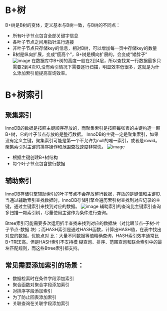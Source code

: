 # B+树
B+树是B树的变体，定义基本与B树一致，与B树的不同点：
- 所有叶子节点包含全部关键字信息
- 各叶子节点之间用指针进行连接
- 非叶子节点只存储key的信息，相对B树，可以增加每一页中存储key的数量
- B树是纵向扩展，变成“瘦高个”，B+树是横向扩展的，会变成“矮胖子”
![image](https://img.mukewang.com/5d3ad48900010aee05790308.png)
在数据库中B+树的高度一般在2到4层，所以查找某一行数据最多只需要2到4次IO,没有索引情况下需要逐行扫描，明显效率低很多，这就是为什么添加索引能提高查询效率。

# B+树索引
## 聚集索引
InnoDB的数据是按照主键顺序存放的，而聚集索引是按照每张表的主键构造一颗B+树，它的叶子节点存放的是整行数据。
InnoDB的主键一定是聚集索引，如果没有定义主键，聚集索引可能是第一个不允许为null的唯一索引，或者是rowid。
聚集索引对主键的排序操作和范围查找速度非常快。
![image](https://img.mukewang.com/5d3ad4d800016bf406160335.png)
- 根据主键创建B+树结构
- 每个叶子节点包含整行数据

## 辅助索引
InnoDB存储引擎辅助索引的叶子节点不会存放整行数据，存放的是键值和主键ID.
当通过辅助索引查找数据时，InnoDB存储引擎会遍历索引树查找到对应记录的主键，通过主键索引来找到对应的数据。
![image](https://img.mukewang.com/5d3ad4f10001cb1105830308.png)
辅助索引的查询比主键索引查询多扫描一颗索引树，尽量使用主键作为条件进行查询。

Btree索引可能需要多次运用折半查找来找到对应的数据块（对比跟节点-子树-叶子节点-数据
块）；而HASH索引是通过HASH函数，计算出HASH值，在表中找出对应的数据。优缺点对
比：大量不同数据等值精确查询，HASH索引效率通常比B+TREE高。但是HASH索引不支持模
糊查询、排序、范围查询和联合索引中的最左匹配规则，而这些Btree索引都支持。

## 常见需要添加索引的场景：
- 数据检索时在条件字段添加索引
- 聚合函数对聚合字段添加索引
- 对排序字段添加索引
- 为了防止回表添加索引
- 关联查询在关联字段添加索引

